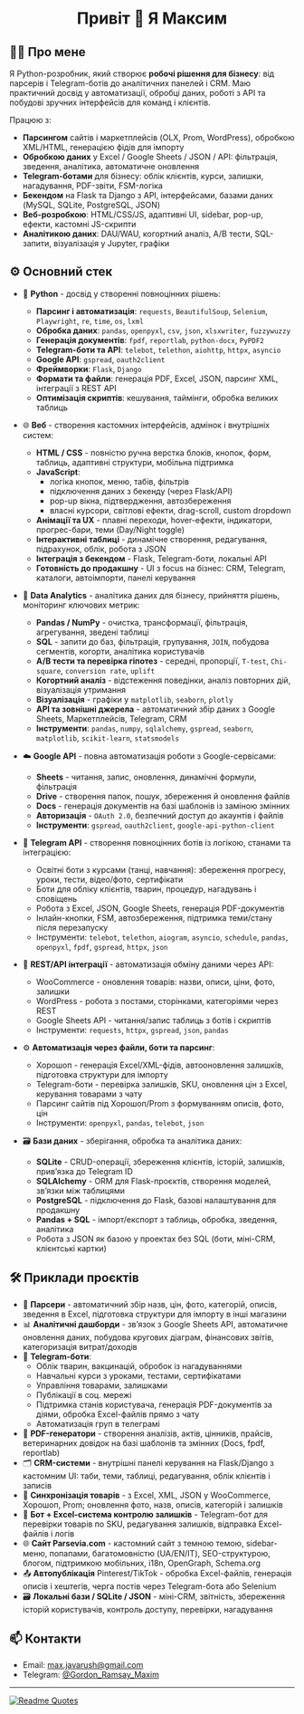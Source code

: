 <h1 align="center">Привіт 👋 Я Максим</h1>

## 🧑‍💻 Про мене

Я Python-розробник, який створює **робочі рішення для бізнесу**: від парсерів і Telegram-ботів до аналітичних панелей і CRM. Маю практичний досвід у автоматизації, обробці даних, роботі з API та побудові зручних інтерфейсів для команд і клієнтів.

Працюю з:
- **Парсингом** сайтів і маркетплейсів (OLX, Prom, WordPress), обробкою XML/HTML, генерацією фідів для імпорту
- **Обробкою даних** у Excel / Google Sheets / JSON / API: фільтрація, зведення, аналітика, автоматичне оновлення
- **Telegram-ботами** для бізнесу: облік клієнтів, курси, залишки, нагадування, PDF-звіти, FSM-логіка
- **Бекендом** на Flask та Django з API, інтерфейсами, базами даних (MySQL, SQLite, PostgreSQL, JSON)
- **Веб-розробкою**: HTML/CSS/JS, адаптивні UI, sidebar, pop-up, ефекти, кастомні JS-скрипти
- **Аналітикою даних**: DAU/WAU, когортний аналіз, A/B тести, SQL-запити, візуалізація у Jupyter, графіки

## ⚙️ Основний стек

- 🐍 **Python** - досвід у створенні повноцінних рішень:
  - **Парсинг і автоматизація**: `requests`, `BeautifulSoup`, `Selenium`, `Playwright`, `re`, `time`, `os`, `lxml`
  - **Обробка даних**: `pandas`, `openpyxl`, `csv`, `json`, `xlsxwriter`, `fuzzywuzzy`
  - **Генерація документів**: `fpdf`, `reportlab`, `python-docx`, `PyPDF2`
  - **Telegram-боти та API**: `telebot`, `telethon`, `aiohttp`, `httpx`, `asyncio`
  - **Google API**: `gspread`, `oauth2client`
  - **Фреймворки**: `Flask`, `Django`
  - **Формати та файли**: генерація PDF, Excel, JSON, парсинг XML, інтеграції з REST API
  - **Оптимізація скриптів**: кешування, таймінги, обробка великих таблиць

- 🌐 **Веб** - створення кастомних інтерфейсів, адмінок і внутрішніх систем:
  - **HTML / CSS** - повністю ручна верстка блоків, кнопок, форм, таблиць, адаптивні структури, мобільна підтримка
  - **JavaScript**:
    - логіка кнопок, меню, табів, фільтрів
    - підключення даних з бекенду (через Flask/API)
    - pop-up вікна, підтвердження, автозбереження
    - власні курсори, світлові ефекти, drag-scroll, custom dropdown
  - **Анімації та UX** - плавні переходи, hover-ефекти, індикатори, прогрес-бари, теми (Day/Night toggle)
  - **Інтерактивні таблиці** - динамічне створення, редагування, підрахунок, облік, робота з JSON
  - **Інтеграція з бекендом** - Flask, Telegram-боти, локальні API
  - **Готовність до продакшну** - UI з focus на бізнес: CRM, Telegram, каталоги, автоімпорти, панелі керування

- 🧮 **Data Analytics** - аналітика даних для бізнесу, прийняття рішень, моніторинг ключових метрик:
  - **Pandas / NumPy** - очистка, трансформації, фільтрація, агрегування, зведені таблиці
  - **SQL** - запити до баз, фільтрація, групування, `JOIN`, побудова сегментів, когорти, аналітика користувачів
  - **A/B тести та перевірка гіпотез** - середні, пропорції, `T-test`, `Chi-square`, `conversion rate`, `uplift`
  - **Когортний аналіз** - відстеження поведінки, аналіз повторних дій, візуалізація утримання
  - **Візуалізація** - графіки у `matplotlib`, `seaborn`, `plotly`
  - **API та зовнішні джерела** - автоматичний збір даних з Google Sheets, Маркетплейсів, Telegram, CRM
  - **Інструменти**: `pandas`, `numpy`, `sqlalchemy`, `gspread`, `seaborn`, `matplotlib`, `scikit-learn`, `statsmodels`

- ☁️ **Google API** - повна автоматизація роботи з Google-сервісами:
  - **Sheets** - читання, запис, оновлення, динамічні формули, фільтрація
  - **Drive** - створення папок, пошук, збереження й оновлення файлів
  - **Docs** - генерація документів на базі шаблонів із заміною змінних
  - **Авторизація** - `OAuth 2.0`, безпечний доступ до акаунтів і файлів
  - **Інструменти**: `gspread`, `oauth2client`, `google-api-python-client`

- 🤖 **Telegram API** - створення повноцінних ботів із логікою, станами та інтеграцією:
  - Освітні боти з курсами (танці, навчання): збереження прогресу, уроки, тести, відео/фото, сертифікати
  - Боти для обліку клієнтів, тварин, процедур, нагадувань і сповіщень
  - Робота з Excel, JSON, Google Sheets, генерація PDF-документів
  - Інлайн-кнопки, FSM, автозбереження, підтримка теми/стану після перезапуску
  - Інструменти: `telebot`, `telethon`, `aiogram`, `asyncio`, `schedule`, `pandas`, `openpyxl`, `fpdf`, `gspread`, `httpx`, `json`

- 🔄 **REST/API інтеграції** - автоматизація обміну даними через API:
  - WooCommerce - оновлення товарів: назви, описи, ціни, фото, залишки
  - WordPress - робота з постами, сторінками, категоріями через REST
  - Google Sheets API - читання/запис таблиць з ботів і скриптів
  - Інструменти: `requests`, `httpx`, `gspread`, `json`, `pandas`
 
- ⚙️ **Автоматизація через файли, боти та парсинг**:
  - Хорошоп - генерація Excel/XML-фідів, автооновлення залишків, підготовка структури для імпорту
  - Telegram-боти - перевірка залишків, SKU, оновлення цін з Excel, керування товарами з чату
  - Парсинг сайтів під Хорошоп/Prom з формуванням описів, фото, цін
  - Інструменти: `openpyxl`, `pandas`, `telebot`, `json`

- 🗃️ **Бази даних** - зберігання, обробка та аналітика даних:
  - **SQLite** - CRUD-операції, збереження клієнтів, історій, залишків, прив’язка до Telegram ID
  - **SQLAlchemy** - ORM для Flask-проєктів, створення моделей, зв’язки між таблицями
  - **PostgreSQL** - підключення до Flask, базові налаштування для продакшну
  - **Pandas + SQL** - імпорт/експорт з таблиць, обробка, зведення, аналітика
  - Робота з JSON як базою у проектах без SQL (боти, міні-СRM, клієнтські картки)

## 🛠 Приклади проєктів

- 🔎 **Парсери** - автоматичний збір назв, цін, фото, категорій, описів, зведення в Excel, підготовка структури для імпорту в інші магазини
- 📊 **Аналітичні дашборди** - зв’язок з Google Sheets API, автоматичне оновлення даних, побудова кругових діаграм, фінансових звітів, категоризація витрат/доходів
- 🤖 **Telegram-боти**:
  - Облік тварин, вакцинацій, обробок із нагадуваннями
  - Навчальні курси з уроками, тестами, сертифікатами
  - Управління товарами, залишками
  - Публікації в соц. мережі
  - Підтримка станів користувача, генерація PDF-документів за діями, обробка Excel-файлів прямо з чату
  - Автоматизація груп в телеграмі
- 🧾 **PDF-генератори** - створення аналізів, актів, цінників, прайсів, ветеринарних довідок на базі шаблонів та змінних (Docs, fpdf, reportlab)
- 🗂 **CRM-системи** - внутрішні панелі керування на Flask/Django з кастомним UI: таби, теми, таблиці, редагування, облік клієнтів і записів
- 🔄 **Синхронізація товарів** - з Excel, XML, JSON у WooCommerce, Хорошоп, Prom; оновлення фото, назв, описів, категорій і залишків
- 🧮 **Бот + Excel-система контролю залишків** - Telegram-бот для перевірки товарів по SKU, редагування залишків, відправка Excel-файлів і логів
- 🌐 **Сайт Parsevia.com** - кастомний сайт з темною темою, sidebar-меню, попапами, багатомовністю (UA/EN/IT), SEO-структурою, блогом, підтримкою мобільних, i18n, OpenGraph, Schema.org
- 📤 **Автопублікація** Pinterest/TikTok - обробка Excel-файлів, генерація описів і хештегів, черга постів через Telegram-бота або Selenium
- 🗃️ **Локальні бази / SQLite / JSON** - міні-CRM, звітність, збереження історій користувачів, контроль доступу, перевірки, нагадування

## 📫 Контакти

- Email: max.javarush@gmail.com 
- Telegram: [@Gordon_Ramsay_Maxim](https://t.me/Gordon_Ramsay_Maxim)

---

[![Readme Quotes](https://quotes-github-readme.vercel.app/api?theme=nord&type=horizontal)](https://github.com/piyushsuthar/github-readme-quotes)
